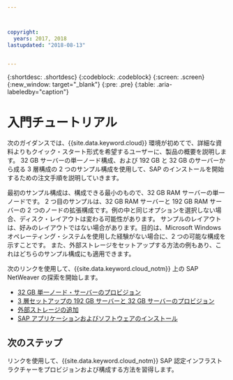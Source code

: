 ```yaml
---



copyright:
  years: 2017, 2018
lastupdated: "2018-08-13"


---
```


{:shortdesc: .shortdesc}
{:codeblock: .codeblock}
{:screen: .screen}
{:new_window: target="_blank"}
{:pre: .pre}
{:table: .aria-labeledby="caption"}

# 入門チュートリアル

次のガイダンスでは、{{site.data.keyword.cloud}} 環境が初めてで、詳細な資料よりもクイック・スタート形式を希望するユーザーに、製品の概要を説明します。 32 GB サーバーの単一ノード構成、および 192 GB と 32 GB のサーバーから成る 3 層構成の 2 つのサンプル構成を使用して、SAP のインストールを開始するための注文手順を説明していきます。

最初のサンプル構成は、構成できる最小のもので、32 GB RAM サーバーの単一ノードです。 2 つ目のサンプルは、32 GB RAM サーバーと 192 GB RAM サーバーの 2 つのノードの拡張構成です。例の中と同じオプションを選択しない場合、ディスク・レイアウトは変わる可能性があります。 サンプルのレイアウトは、好みのレイアウトではない場合があります。目的は、Microsoft Windows オペレーティング・システムを使用した経験がない場合に、2 つの可能な構成を示すことです。 また、外部ストレージをセットアップする方法の例もあり、これはどちらのサンプル構成にも適用できます。

次のリンクを使用して、{{site.data.keyword.cloud_notm}} 上の SAP NetWeaver の探索を開始します。

  * [32 GB 単一ノード・サーバーのプロビジョン](/docs/infrastructure/sap-netweaver-ms-qrg/ms-installing-32-GB-server-single-node.html)
  * [3 層セットアップの 192 GB サーバーと 32 GB サーバーのプロビジョン](/docs/infrastructure/sap-netweaver-ms-qrg/ms-installing-256-GB-32-GB-server-three-tier-setup.html)
  * [外部ストレージの追加](/docs/infrastructure/sap-netweaver-ms-qrg/ms-provisioning-external-storage-to-your-server.html)
  * [SAP アプリケーションおよびソフトウェアのインストール](/docs/infrastructure/sap-netweaver-ms-qrg/ms-installing-your-SAP-landscape.html)
  
## 次のステップ

リンクを使用して、{{site.data.keyword.cloud_notm}} SAP 認定インフラストラクチャーをプロビジョンおよび構成する方法を習得します。

